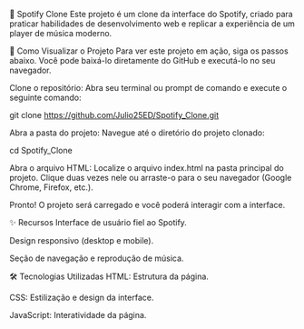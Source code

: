 🎵 Spotify Clone
Este projeto é um clone da interface do Spotify, criado para praticar habilidades de desenvolvimento web e replicar a experiência de um player de música moderno.

🚀 Como Visualizar o Projeto
Para ver este projeto em ação, siga os passos abaixo. Você pode baixá-lo diretamente do GitHub e executá-lo no seu navegador.

Clone o repositório:
Abra seu terminal ou prompt de comando e execute o seguinte comando:

git clone https://github.com/Julio25ED/Spotify_Clone.git

Abra a pasta do projeto:
Navegue até o diretório do projeto clonado:

cd Spotify_Clone

Abra o arquivo HTML:
Localize o arquivo index.html na pasta principal do projeto. Clique duas vezes nele ou arraste-o para o seu navegador (Google Chrome, Firefox, etc.).

Pronto! O projeto será carregado e você poderá interagir com a interface.

✨ Recursos
Interface de usuário fiel ao Spotify.

Design responsivo (desktop e mobile).

Seção de navegação e reprodução de música.

🛠️ Tecnologias Utilizadas
HTML: Estrutura da página.

CSS: Estilização e design da interface.

JavaScript: Interatividade da página.
